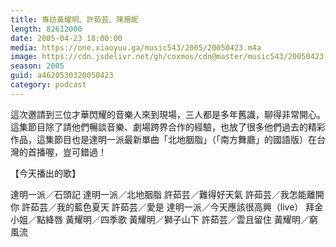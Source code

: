 ```yaml
---
title: 專訪黃耀明、許茹芸、陳珊妮
length: 82612000
date: 2005-04-23 18:00:00
media: https://one.xiaoyuu.ga/music543/2005/20050423.m4a
image: https://cdn.jsdelivr.net/gh/coxmos/cdn@master/music543/20050423.jpg
season: 2005
guid: a4620530320050423
category: podcast
---
```


這次邀請到三位才華閃耀的音樂人來到現場，三人都是多年舊識，聊得非常開心。這集節目除了請他們暢談音樂、劇場跨界合作的經驗，也放了很多他們過去的精彩作品，這集節目也是達明一派最新單曲「北地胭脂」（「南方舞廳」的國語版）在台灣的首播喔，豈可錯過！

【今天播出的歌】

達明一派／石頭記
達明一派／北地胭脂
許茹芸／難得好天氣
許茹芸／我怎能離開你
許茹芸／我的藍色夏天
許茹芸／愛是
達明一派／今天應該很高興（live）
拜金小姐／點絳唇
黃耀明／四季歌
黃耀明／獅子山下
許茹芸／雲且留住
黃耀明／窮風流
